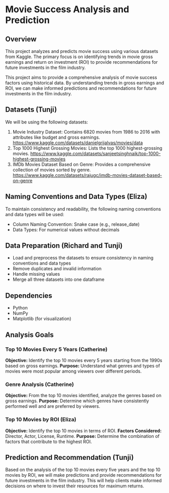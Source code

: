 # Movie Success Analysis and Prediction

## Overview
This project analyzes and predicts movie success using various datasets from Kaggle. The primary focus is on identifying trends in movie gross earnings and return on investment (ROI) to provide recommendations for future investments in the film industry.

This project aims to provide a comprehensive analysis of movie success factors using historical data. By understanding trends in gross earnings and ROI, we can make informed predictions and recommendations for future investments in the film industry.

## Datasets (Tunji)
We will be using the following datasets:
1. Movie Industry Dataset: Contains 6820 movies from 1986 to 2016 with attributes like budget and gross earnings. https://www.kaggle.com/datasets/danielgrijalvas/movies/data
2. Top 1000 Highest Grossing Movies: Lists the top 1000 highest-grossing movies. https://www.kaggle.com/datasets/sanjeetsinghnaik/top-1000-highest-grossing-movies
3. IMDb Movies Dataset Based on Genre: Provides a comprehensive collection of movies sorted by genre. https://www.kaggle.com/datasets/rajugc/imdb-movies-dataset-based-on-genre

## Naming Conventions and Data Types (Eliza)
To maintain consistency and readability, the following naming conventions and data types will be used:
* Column Naming Convention: Snake case (e.g., release_date)
* Data Types: For numerical values without decimals

## Data Preparation (Richard and Tunji)
* Load and preprocess the datasets to ensure consistency in naming conventions and data types
* Remove duplicates and invalid information
* Handle missing values
* Merge all three datasets into one dataframe

## Dependencies
* Python
* NumPy
* Matplotlib (for visualization)


## Analysis Goals

### Top 10 Movies Every 5 Years (Catherine)
**Objective:** Identify the top 10 movies every 5 years starting from the 1990s based on gross earnings.
**Purpose:** Understand what genres and types of movies were most popular among viewers over different periods.

### Genre Analysis (Catherine)
**Objective:** From the top 10 movies identified, analyze the genres based on gross earnings.
**Purpose:** Determine which genres have consistently performed well and are preferred by viewers.

### Top 10 Movies by ROI (Eliza)
**Objective:** Identify the top 10 movies in terms of ROI.
**Factors Considered:** Director, Actor, License, Runtime.
**Purpose:** Determine the combination of factors that contribute to the highest ROI.

## Prediction and Recommendation (Tunji)
Based on the analysis of the top 10 movies every five years and the top 10 movies by ROI, we will make predictions and provide recommendations for future investments in the film industry. This will help clients make informed decisions on where to invest their resources for maximum returns.